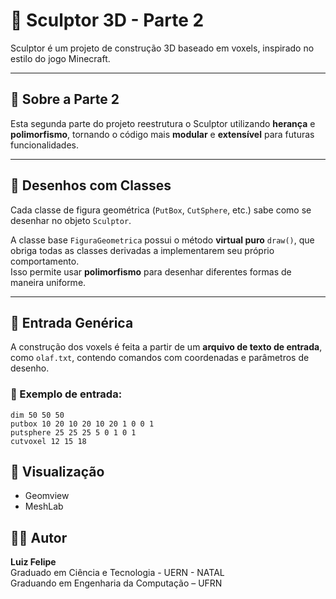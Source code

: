 # 🧊 Sculptor 3D - Parte 2

Sculptor é um projeto de construção 3D baseado em voxels, inspirado no estilo do jogo Minecraft.

---

## 📌 Sobre a Parte 2

Esta segunda parte do projeto reestrutura o Sculptor utilizando **herança** e **polimorfismo**, tornando o código mais **modular** e **extensível** para futuras funcionalidades.

---

## 🧱 Desenhos com Classes

Cada classe de figura geométrica (`PutBox`, `CutSphere`, etc.) sabe como se desenhar no objeto `Sculptor`.

A classe base `FiguraGeometrica` possui o método **virtual puro** `draw()`, que obriga todas as classes derivadas a implementarem seu próprio comportamento.  
Isso permite usar **polimorfismo** para desenhar diferentes formas de maneira uniforme.

---

## 📂 Entrada Genérica

A construção dos voxels é feita a partir de um **arquivo de texto de entrada**, como `olaf.txt`, contendo comandos com coordenadas e parâmetros de desenho.

### 📝 Exemplo de entrada:
```
dim 50 50 50
putbox 10 20 10 20 10 20 1 0 0 1
putsphere 25 25 25 5 0 1 0 1
cutvoxel 12 15 18
```
## 👀 Visualização
- Geomview
- MeshLab

## 👨‍💻 Autor

**Luiz Felipe**  
Graduado em Ciência e Tecnologia - UERN - NATAL\
Graduando em Engenharia da Computação – UFRN

